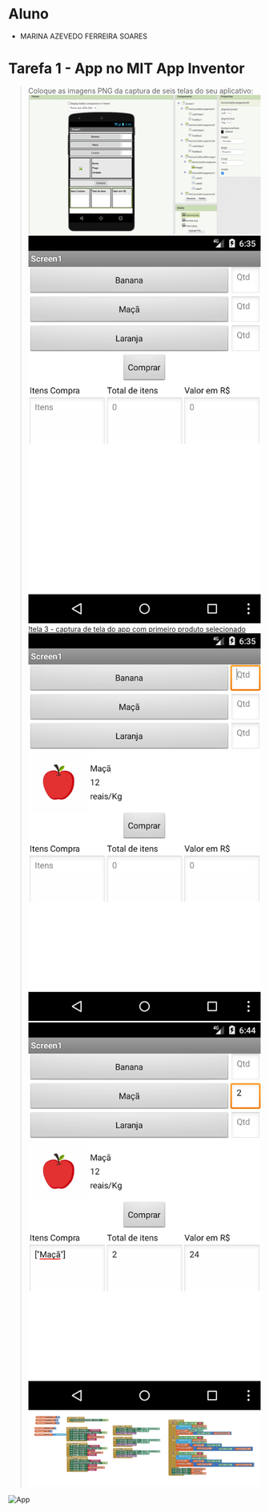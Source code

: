 # Aluno
* MARINA AZEVEDO FERREIRA SOARES 

# Tarefa 1 - App no MIT App Inventor

> Coloque as imagens PNG da captura de seis telas do seu aplicativo:
![tela 1 - captura da tela completa de design de interface](https://github.com/mazevedofs/component2learn/blob/master/labs/2021/03-mvc/solucoes/marina_azevedo_ex150301/images/ex1/tela1.png)
![tela 2 - captura de tela do app com nenhum produto selecionado](https://github.com/mazevedofs/component2learn/blob/master/labs/2021/03-mvc/solucoes/marina_azevedo_ex150301/images/ex1/tela2.png)
[!tela 3 - captura de tela do app com primeiro produto selecionado](https://github.com/mazevedofs/component2learn/blob/master/labs/2021/03-mvc/solucoes/marina_azevedo_ex150301/images/ex1/tela3.png)
![tela 4 - captura de tela do app com segundo produto selecionado](https://github.com/mazevedofs/component2learn/blob/master/labs/2021/03-mvc/solucoes/marina_azevedo_ex150301/images/ex1/tela4.png)
![tela 5 - compra de um dos produtos efetivada](https://github.com/mazevedofs/component2learn/blob/master/labs/2021/03-mvc/solucoes/marina_azevedo_ex150301/images/ex1/tela5.png)
![tela 6 - diagrama de blocos do aplicativo](https://github.com/mazevedofs/component2learn/blob/master/labs/2021/03-mvc/solucoes/marina_azevedo_ex150301/images/ex1/tela6.png)
>
![App](https://github.com/mazevedofs/component2learn/blob/master/labs/2021/03-mvc/solucoes/marina_azevedo_ex150301/app/lab03.aia)
